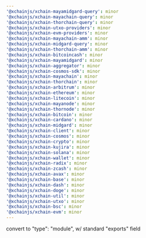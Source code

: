 ```yaml
---
'@xchainjs/xchain-mayamidgard-query': minor
'@xchainjs/xchain-mayachain-query': minor
'@xchainjs/xchain-thorchain-query': minor
'@xchainjs/xchain-utxo-providers': minor
'@xchainjs/xchain-evm-providers': minor
'@xchainjs/xchain-mayachain-amm': minor
'@xchainjs/xchain-midgard-query': minor
'@xchainjs/xchain-thorchain-amm': minor
'@xchainjs/xchain-bitcoincash': minor
'@xchainjs/xchain-mayamidgard': minor
'@xchainjs/xchain-aggregator': minor
'@xchainjs/xchain-cosmos-sdk': minor
'@xchainjs/xchain-mayachain': minor
'@xchainjs/xchain-thorchain': minor
'@xchainjs/xchain-arbitrum': minor
'@xchainjs/xchain-ethereum': minor
'@xchainjs/xchain-litecoin': minor
'@xchainjs/xchain-mayanode': minor
'@xchainjs/xchain-thornode': minor
'@xchainjs/xchain-bitcoin': minor
'@xchainjs/xchain-cardano': minor
'@xchainjs/xchain-midgard': minor
'@xchainjs/xchain-client': minor
'@xchainjs/xchain-cosmos': minor
'@xchainjs/xchain-crypto': minor
'@xchainjs/xchain-kujira': minor
'@xchainjs/xchain-solana': minor
'@xchainjs/xchain-wallet': minor
'@xchainjs/xchain-radix': minor
'@xchainjs/xchain-zcash': minor
'@xchainjs/xchain-avax': minor
'@xchainjs/xchain-base': minor
'@xchainjs/xchain-dash': minor
'@xchainjs/xchain-doge': minor
'@xchainjs/xchain-util': minor
'@xchainjs/xchain-utxo': minor
'@xchainjs/xchain-bsc': minor
'@xchainjs/xchain-evm': minor
---
```


convert to "type": "module", w/ standard "exports" field
